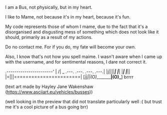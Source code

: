 I am a Bus, not physically, but in my heart.

I like to Mame, not because it's in my heart, because it's fun.

My code represents those of whom I mame, due to the fact that it's a disorganised and disgusting 
mess of something which does not look like it should, primarily as a result of my actions.

Do no contact me. For if you do, my fate will become your own.

Also, I know that's not how you spell maime. I wasn't aware when I came up with the username, and for sentimental
reasons, I dare not correct it.


 .-----------------------'  |
/| _ .---. .---. .---. .---.|
|j||||___| |___| |___| |___||
|=|||=======================|
[_|j||(O)\__________|(O)\___]          brrrr

(text art made by Hayley Jane Wakenshaw (https://www.asciiart.eu/vehicles/busses))

(well looking in the preview that did not translate particularly well :( but trust me it's a cool picture of a bus going brr)
